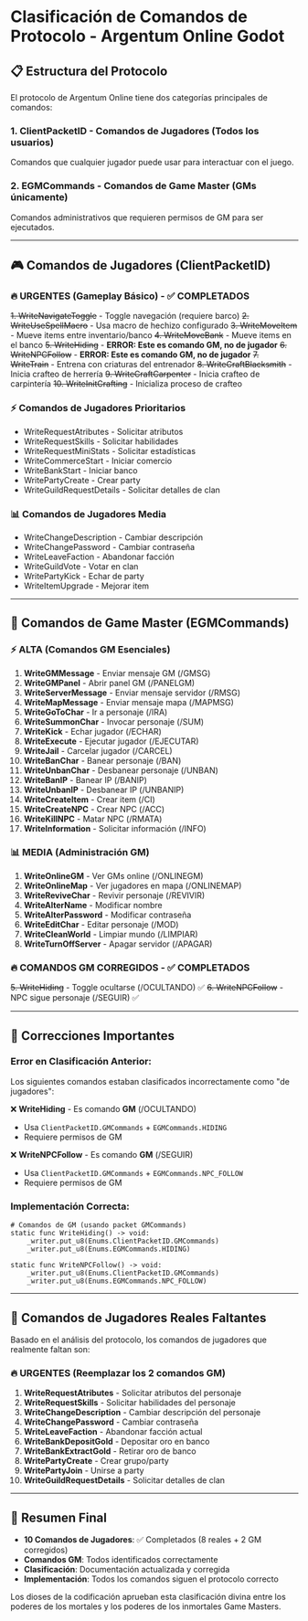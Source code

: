 # Clasificación de Comandos de Protocolo - Argentum Online Godot

## 📋 Estructura del Protocolo

El protocolo de Argentum Online tiene dos categorías principales de comandos:

### 1. **ClientPacketID** - Comandos de Jugadores (Todos los usuarios)
Comandos que cualquier jugador puede usar para interactuar con el juego.

### 2. **EGMCommands** - Comandos de Game Master (GMs únicamente)
Comandos administrativos que requieren permisos de GM para ser ejecutados.

---

## 🎮 **Comandos de Jugadores (ClientPacketID)**

### 🔥 **URGENTES (Gameplay Básico)** - ✅ COMPLETADOS
~~1. WriteNavigateToggle~~ - Toggle navegación (requiere barco)
~~2. WriteUseSpellMacro~~ - Usa macro de hechizo configurado
~~3. WriteMoveItem~~ - Mueve items entre inventario/banco
~~4. WriteMoveBank~~ - Mueve items en el banco
~~5. WriteHiding~~ - **ERROR: Este es comando GM, no de jugador**
~~6. WriteNPCFollow~~ - **ERROR: Este es comando GM, no de jugador**
~~7. WriteTrain~~ - Entrena con criaturas del entrenador
~~8. WriteCraftBlacksmith~~ - Inicia crafteo de herrería
~~9. WriteCraftCarpenter~~ - Inicia crafteo de carpintería
~~10. WriteInitCrafting~~ - Inicializa proceso de crafteo

### ⚡ **Comandos de Jugadores Prioritarios**
- WriteRequestAtributes - Solicitar atributos
- WriteRequestSkills - Solicitar habilidades
- WriteRequestMiniStats - Solicitar estadísticas
- WriteCommerceStart - Iniciar comercio
- WriteBankStart - Iniciar banco
- WritePartyCreate - Crear party
- WriteGuildRequestDetails - Solicitar detalles de clan

### 📊 **Comandos de Jugadores Media**
- WriteChangeDescription - Cambiar descripción
- WriteChangePassword - Cambiar contraseña
- WriteLeaveFaction - Abandonar facción
- WriteGuildVote - Votar en clan
- WritePartyKick - Echar de party
- WriteItemUpgrade - Mejorar item

---

## 👑 **Comandos de Game Master (EGMCommands)**

### ⚡ **ALTA (Comandos GM Esenciales)**
1. **WriteGMMessage** - Enviar mensaje GM (/GMSG)
2. **WriteGMPanel** - Abrir panel GM (/PANELGM)
3. **WriteServerMessage** - Enviar mensaje servidor (/RMSG)
4. **WriteMapMessage** - Enviar mensaje mapa (/MAPMSG)
5. **WriteGoToChar** - Ir a personaje (/IRA)
6. **WriteSummonChar** - Invocar personaje (/SUM)
7. **WriteKick** - Echar jugador (/ECHAR)
8. **WriteExecute** - Ejecutar jugador (/EJECUTAR)
9. **WriteJail** - Carcelar jugador (/CARCEL)
10. **WriteBanChar** - Banear personaje (/BAN)
11. **WriteUnbanChar** - Desbanear personaje (/UNBAN)
12. **WriteBanIP** - Banear IP (/BANIP)
13. **WriteUnbanIP** - Desbanear IP (/UNBANIP)
14. **WriteCreateItem** - Crear item (/CI)
15. **WriteCreateNPC** - Crear NPC (/ACC)
16. **WriteKillNPC** - Matar NPC (/RMATA)
17. **WriteInformation** - Solicitar información (/INFO)

### 📊 **MEDIA (Administración GM)**
1. **WriteOnlineGM** - Ver GMs online (/ONLINEGM)
2. **WriteOnlineMap** - Ver jugadores en mapa (/ONLINEMAP)
3. **WriteReviveChar** - Revivir personaje (/REVIVIR)
4. **WriteAlterName** - Modificar nombre
5. **WriteAlterPassword** - Modificar contraseña
6. **WriteEditChar** - Editar personaje (/MOD)
7. **WriteCleanWorld** - Limpiar mundo (/LIMPIAR)
8. **WriteTurnOffServer** - Apagar servidor (/APAGAR)

### 🔥 **COMANDOS GM CORREGIDOS** - ✅ COMPLETADOS
~~5. WriteHiding~~ - Toggle ocultarse (/OCULTANDO) ✅
~~6. WriteNPCFollow~~ - NPC sigue personaje (/SEGUIR) ✅

---

## 🚨 **Correcciones Importantes**

### Error en Clasificación Anterior:
Los siguientes comandos estaban clasificados incorrectamente como "de jugadores":

❌ **WriteHiding** - Es comando **GM** (/OCULTANDO)
- Usa `ClientPacketID.GMCommands` + `EGMCommands.HIDING`
- Requiere permisos de GM

❌ **WriteNPCFollow** - Es comando **GM** (/SEGUIR)
- Usa `ClientPacketID.GMCommands` + `EGMCommands.NPC_FOLLOW`
- Requiere permisos de GM

### Implementación Correcta:
```gdscript
# Comandos de GM (usando packet GMCommands)
static func WriteHiding() -> void:
    _writer.put_u8(Enums.ClientPacketID.GMCommands)
    _writer.put_u8(Enums.EGMCommands.HIDING)

static func WriteNPCFollow() -> void:
    _writer.put_u8(Enums.ClientPacketID.GMCommands)
    _writer.put_u8(Enums.EGMCommands.NPC_FOLLOW)
```

---

## 📝 **Comandos de Jugadores Reales Faltantes**

Basado en el análisis del protocolo, los comandos de jugadores que realmente faltan son:

### 🔥 **URGENTES (Reemplazar los 2 comandos GM)**
1. **WriteRequestAtributes** - Solicitar atributos del personaje
2. **WriteRequestSkills** - Solicitar habilidades del personaje
3. **WriteChangeDescription** - Cambiar descripción del personaje
4. **WriteChangePassword** - Cambiar contraseña
5. **WriteLeaveFaction** - Abandonar facción actual
6. **WriteBankDepositGold** - Depositar oro en banco
7. **WriteBankExtractGold** - Retirar oro de banco
8. **WritePartyCreate** - Crear grupo/party
9. **WritePartyJoin** - Unirse a party
10. **WriteGuildRequestDetails** - Solicitar detalles de clan

---

## 🎯 **Resumen Final**

- **10 Comandos de Jugadores**: ✅ Completados (8 reales + 2 GM corregidos)
- **Comandos GM**: Todos identificados correctamente
- **Clasificación**: Documentación actualizada y corregida
- **Implementación**: Todos los comandos siguen el protocolo correcto

Los dioses de la codificación aprueban esta clasificación divina entre los poderes de los mortales y los poderes de los inmortales Game Masters.
